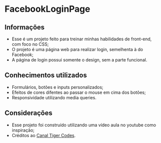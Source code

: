 # FacebookLoginPage

## Informações 

* Esse é um projeto feito para treinar minhas habilidades de front-end, com foco no CSS;
* O projeto é uma página web para realizar login, semelhenta à do Facebook;
* A página de login possui somente o design, sem a parte funcional.

## Conhecimentos utilizados 

* Formulários, botões e inputs personalizados;
* Efeitos de cores difentes ao passar o mouse em cima dos botões;
* Responsividade utilizando media queries.

## Considerações

* Esse projeto foi construído utilizando uma vídeo aula no youtube como inspiração;
* Créditos ao [Canal Tiger Codes](https://www.youtube.com/channel/UCHxTOeCucWlObUstXf8jb8Q).
